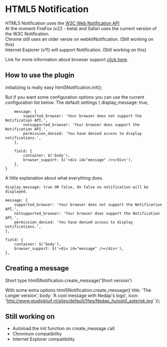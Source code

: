 HTML5 Notification
==================

HTML5 Notification uses the [W3C Web Notification API](http://www.w3.org/TR/notifications/)<br />
At the moment FireFox (v22 - beta) and Safari uses the current version of the W3C Notification.<br />
Chrome still uses an older versie on webkitNotification. (Still working on this)<br />
Internet Explorer (v11) will support Notification. (Still working on this)<br />

Link for more information about browser support [click here](http://caniuse.com/notifications).

How to use the plugin
---------------------

initializing is really easy
	html5Notification.init();

But if you want some configuration options you can use the current configuration list below:
	The default settings
	{
		display_message: true,

		message: {
			supported_browser: 'Your browser does not support the Notification API.',
			notsupported_browser: 'Your browser does support the Notification API.',
			permission_denied: 'You have denied access to display notifications.',
		},

		field: {
			container: $('body'),
			browser_support: $('<div id="message" /></div>'),
		},
	}

A little explanation about what everything does.

	display_message: true OR false, On false no notification will be displayed.

	message: {
		supported_browser: 'Your browser does not support the Notification API.',
		notsupported_browser: 'Your browser does support the Notification API.',
		permission_denied: 'You have denied access to display notifications.',
	},

	field: {
		container: $('body'),
		browser_support: $('<div id="message" /></div>'),
	},

Creating a message
------------------
Short type
	html5Notification.create_message('Short version')

With some extra options
	html5Notification.create_message({
		title: 'The Longer version',
		body: 'A cool message with Nedap\'s logo',
		icon: 'http://www.studiokluif.nl/sites/default/files/Nedap_huisstijl_asterisk.jpg'
	});

Still working on
----------------

* Autoload the init function on create_message call
* Chromium compatibility
* Internet Explorer compatibility